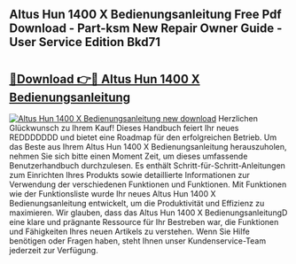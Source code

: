 ## Altus Hun 1400 X Bedienungsanleitung Free Pdf Download - Part-ksm New Repair Owner Guide - User Service Edition Bkd71

# <h2><a href="http://df20z8g.blite.top/?on=Altus+Hun+1400+X+Bedienungsanleitung">🔗Download 👉🔴 Altus Hun 1400 X Bedienungsanleitung</a></h2>

[![Altus Hun 1400 X Bedienungsanleitung new download](https://i.imgur.com/lujVjoI.png)](http://df20z8g.blite.top/?on=Altus+Hun+1400+X+Bedienungsanleitung)
Herzlichen Glückwunsch zu Ihrem Kauf! Dieses Handbuch feiert Ihr neues REDDDDDDD und bietet eine Roadmap für den erfolgreichen Betrieb. Um das Beste aus Ihrem Altus Hun 1400 X Bedienungsanleitung herauszuholen, nehmen Sie sich bitte einen Moment Zeit, um dieses umfassende Benutzerhandbuch durchzulesen. Es enthält Schritt-für-Schritt-Anleitungen zum Einrichten Ihres Produkts sowie detaillierte Informationen zur Verwendung der verschiedenen Funktionen und Funktionen. Mit Funktionen wie der Funktionsliste wurde Ihr neues Altus Hun 1400 X Bedienungsanleitung entwickelt, um die Produktivität und Effizienz zu maximieren. Wir glauben, dass das Altus Hun 1400 X BedienungsanleitungD eine klare und prägnante Ressource für Ihr Bestreben war, die Funktionen und Fähigkeiten Ihres neuen Artikels zu verstehen. Wenn Sie Hilfe benötigen oder Fragen haben, steht Ihnen unser Kundenservice-Team jederzeit zur Verfügung.
